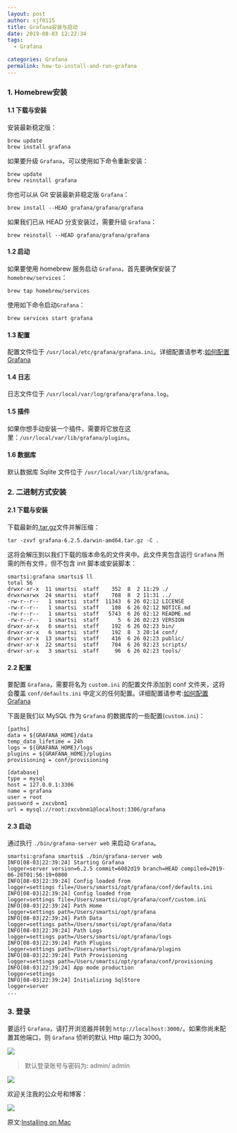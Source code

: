 ```yaml
---
layout: post
author: sjf0115
title: Grafana安装与启动
date: 2019-08-03 12:22:34
tags:
  - Grafana

categories: Grafana
permalink: how-to-install-and-run-grafana
---
```


### 1. Homebrew安装

#### 1.1 下载与安装

安装最新稳定版：
```
brew update
brew install grafana
```
如果要升级 `Grafana`，可以使用如下命令重新安装：
```
brew update
brew reinstall grafana
```
你也可以从 Git 安装最新非稳定版 `Grafana`：
```
brew install --HEAD grafana/grafana/grafana
```
如果我们已从 HEAD 分支安装过，需要升级 `Grafana`：
```
brew reinstall --HEAD grafana/grafana/grafana
```
#### 1.2 启动

如果要使用 homebrew 服务启动 `Grafana`，首先要确保安装了 `homebrew/services`：
```
brew tap homebrew/services
```
使用如下命令启动`Grafana`：
```
brew services start grafana
```

#### 1.3 配置

配置文件位于 `/usr/local/etc/grafana/grafana.ini`。详细配置请参考:[如何配置Grafana](http://smartsi.club/how-to-configiure-grafana.html)

#### 1.4 日志

日志文件位于 `/usr/local/var/log/grafana/grafana.log`。

#### 1.5 插件

如果你想手动安装一个插件，需要将它放在这里：`/usr/local/var/lib/grafana/plugins`。

#### 1.6 数据库

默认数据库 Sqlite 文件位于 `/usr/local/var/lib/grafana`。

### 2. 二进制方式安装

#### 2.1 下载与安装

下载最新的[.tar.gz](https://grafana.com/get)文件并解压缩：
```
tar -zxvf grafana-6.2.5.darwin-amd64.tar.gz -C .
```
这将会解压到以我们下载的版本命名的文件夹中。此文件夹包含运行 `Grafana` 所需的所有文件，但不包含 init 脚本或安装脚本：
```
smartsi:grafana smartsi$ ll
total 56
drwxr-xr-x  11 smartsi  staff    352  8  2 11:29 ./
drwxrwxrwx  24 smartsi  staff    768  8  2 11:31 ../
-rw-r--r--   1 smartsi  staff  11343  6 26 02:12 LICENSE
-rw-r--r--   1 smartsi  staff    108  6 26 02:12 NOTICE.md
-rw-r--r--   1 smartsi  staff   5743  6 26 02:12 README.md
-rw-r--r--   1 smartsi  staff      5  6 26 02:23 VERSION
drwxr-xr-x   6 smartsi  staff    192  6 26 02:23 bin/
drwxr-xr-x   6 smartsi  staff    192  8  3 20:14 conf/
drwxr-xr-x  13 smartsi  staff    416  6 26 02:23 public/
drwxr-xr-x  22 smartsi  staff    704  6 26 02:23 scripts/
drwxr-xr-x   3 smartsi  staff     96  6 26 02:23 tools/
```
#### 2.2 配置

要配置 `Grafana`，需要将名为 `custom.ini` 的配置文件添加到 conf 文件夹，这将会覆盖 `conf/defaults.ini` 中定义的任何配置。详细配置请参考:[如何配置Grafana](http://smartsi.club/how-to-configiure-grafana.html)

下面是我们以 MySQL 作为 `Grafana` 的数据库的一些配置(`custom.ini`)：
```
[paths]
data = ${GRAFANA_HOME}/data
temp_data_lifetime = 24h
logs = ${GRAFANA_HOME}/logs
plugins = ${GRAFANA_HOME}/plugins
provisioning = conf/provisioning

[database]
type = mysql
host = 127.0.0.1:3306
name = grafana
user = root
password = zxcvbnm1
url = mysql://root:zxcvbnm1@localhost:3306/grafana
```

#### 2.3 启动

通过执行 `./bin/grafana-server web` 来启动 `Grafana`。
```
smartsi:grafana smartsi$ ./bin/grafana-server web
INFO[08-03|22:39:24] Starting Grafana                         logger=server version=6.2.5 commit=6082d19 branch=HEAD compiled=2019-06-26T01:56:19+0800
INFO[08-03|22:39:24] Config loaded from                       logger=settings file=/Users/smartsi/opt/grafana/conf/defaults.ini
INFO[08-03|22:39:24] Config loaded from                       logger=settings file=/Users/smartsi/opt/grafana/conf/custom.ini
INFO[08-03|22:39:24] Path Home                                logger=settings path=/Users/smartsi/opt/grafana
INFO[08-03|22:39:24] Path Data                                logger=settings path=/Users/smartsi/opt/grafana/data
INFO[08-03|22:39:24] Path Logs                                logger=settings path=/Users/smartsi/opt/grafana/logs
INFO[08-03|22:39:24] Path Plugins                             logger=settings path=/Users/smartsi/opt/grafana/plugins
INFO[08-03|22:39:24] Path Provisioning                        logger=settings path=/Users/smartsi/opt/grafana/conf/provisioning
INFO[08-03|22:39:24] App mode production                      logger=settings
INFO[08-03|22:39:24] Initializing SqlStore                    logger=server
...
```

### 3. 登录

要运行 `Grafana`，请打开浏览器并转到 `http://localhost:3000/`。如果你尚未配置其他端口，则 `Grafana` 侦听的默认 Http 端口为 3000。

![](https://github.com/sjf0115/PubLearnNotes/blob/master/image/Grafana/how-to-install-and-run-grafana-1.png?raw=true)

> 默认登录账号与密码为: admin/ admin

![](https://github.com/sjf0115/PubLearnNotes/blob/master/image/Grafana/how-to-install-and-run-grafana-2.png?raw=true)

欢迎关注我的公众号和博客：

![](https://github.com/sjf0115/PubLearnNotes/blob/master/image/Other/smartsi.jpg?raw=true)

原文:[Installing on Mac](https://grafana.com/docs/installation/mac/)
